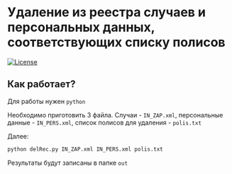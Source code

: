 # Удаление из реестра случаев и персональных данных, соответствующих списку полисов

[![License](https://img.shields.io/badge/license-MIT-blue.svg)](LICENSE)

## Как работает?

Для работы нужен `python`

Необходимо приготовить 3 файла. Случаи - `IN_ZAP.xml`, персональные данные - `IN_PERS.xml`, список полисов для удаления - `polis.txt`

Далее:

```bash
python delRec.py IN_ZAP.xml IN_PERS.xml polis.txt
```

Результаты будут записаны в папке `out`
